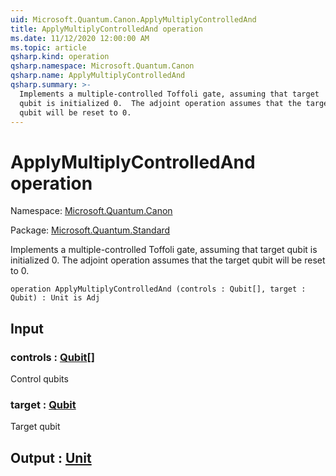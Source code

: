 ```yaml
---
uid: Microsoft.Quantum.Canon.ApplyMultiplyControlledAnd
title: ApplyMultiplyControlledAnd operation
ms.date: 11/12/2020 12:00:00 AM
ms.topic: article
qsharp.kind: operation
qsharp.namespace: Microsoft.Quantum.Canon
qsharp.name: ApplyMultiplyControlledAnd
qsharp.summary: >-
  Implements a multiple-controlled Toffoli gate, assuming that target
  qubit is initialized 0.  The adjoint operation assumes that the target
  qubit will be reset to 0.
---
```


# ApplyMultiplyControlledAnd operation

Namespace: [Microsoft.Quantum.Canon](xref:Microsoft.Quantum.Canon)

Package: [Microsoft.Quantum.Standard](https://nuget.org/packages/Microsoft.Quantum.Standard)


Implements a multiple-controlled Toffoli gate, assuming that targetqubit is initialized 0.  The adjoint operation assumes that the targetqubit will be reset to 0.

```qsharp
operation ApplyMultiplyControlledAnd (controls : Qubit[], target : Qubit) : Unit is Adj
```


## Input

### controls : [Qubit](xref:microsoft.quantum.lang-ref.qubit)[]

Control qubits


### target : [Qubit](xref:microsoft.quantum.lang-ref.qubit)

Target qubit



## Output : [Unit](xref:microsoft.quantum.lang-ref.unit)

